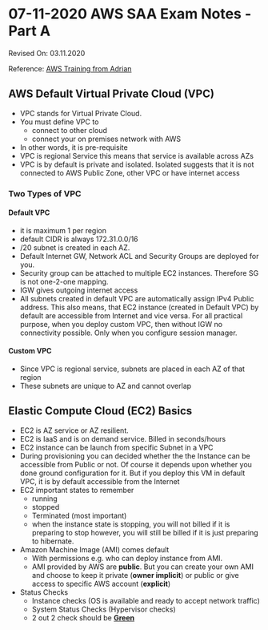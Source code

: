 # 07-11-2020 AWS SAA Exam Notes -Part A

Revised On: 03.11.2020

Reference: [AWS Training from Adrian](https://learn.cantrill.io/)

## AWS Default Virtual Private Cloud (VPC)

* VPC stands for Virtual Private Cloud.
* You must define VPC to
  * connect to other cloud
  * connect your on premises network with AWS
* In other words, it is pre-requisite
* VPC is regional Service this means that service is available across AZs
* VPC is by default is private and isolated. Isolated suggests that it is not connected to AWS Public Zone, other VPC or have internet access

### Two Types of VPC

#### Default VPC

* it is maximum 1 per region
* default CIDR is always 172.31.0.0/16
* /20 subnet is created in each AZ.
* Default Internet GW, Network ACL and Security Groups are deployed for you.
* Security group can be attached to multiple EC2 instances. Therefore SG is not one-2-one mapping.
* IGW gives outgoing internet access
* All subnets created in default VPC are automatically assign IPv4 Public address. This also means, that EC2 instance (created in Default VPC) by default are accessible from Internet and vice versa. For all practical purpose, when you deploy custom VPC, then without IGW no connectivity possible. Only when you configure session manager.
  
#### Custom VPC

* Since VPC is regional service, subnets are placed in each AZ of that region
* These subnets are unique to AZ and cannot overlap

## Elastic Compute Cloud (EC2) Basics

* EC2 is AZ service or AZ resilient. 
* EC2 is IaaS and is on demand service. Billed in seconds/hours
* EC2 instance can be launch from specific Subnet in a VPC
* During provisioning you can decided whether the the Instance can be accessible from Public or not. Of course it depends upon whether you done ground configuration for it. But if you deploy this VM in default VPC, it is by default accessible from the Internet
* EC2 important states to remember
  * running
  * stopped
  * Terminated (most important)
  * when the instance state is stopping, you will not billed if it is preparing to stop however, you will still be billed if it is just preparing to hibernate.
* Amazon Machine Image (AMI) comes default
  * With permissions e.g. who can deploy instance from AMI.
  * AMI provided by AWS are **public**. But you can create your own AMI and choose to keep it private (**owner implicit**) or public or give access to specific AWS account (**explicit**)
* Status Checks
  * Instance checks (OS is available and ready to accept network traffic)
  * System Status Checks (Hypervisor checks)
  * 2 out 2 check should be <ins>**Green**</ins>

